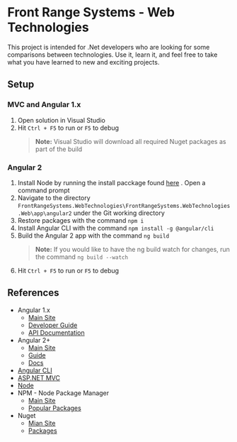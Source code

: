 # Front Range Systems - Web Technologies

This project is intended for .Net developers who are looking for some comparisons between technologies. Use it, learn it, and feel free to take what you have learned to new and exciting projects.

## Setup

### MVC and Angular 1.x

1. Open solution in Visual Studio
2. Hit `Ctrl + F5` to run or `F5` to debug
    >**Note:** Visual Studio will download all required Nuget packages as part of the build

### Angular 2

1. Install Node by running the install pacckage found [here](https://nodejs.org/)
. Open a command prompt
3. Navigate to the directory `FrontRangeSystems.WebTechnologies\FrontRangeSystems.WebTechnologies.Web\app\angular2` under the Git working directory
4. Restore packages with the command `npm i`
5. Install Angular CLI with the command `npm install -g @angular/cli`
6. Build the Angular 2 app with the command `ng build`
    >**Note:** If you would like to have the ng build watch for changes, run the command `ng build --watch`
7. Hit `Ctrl + F5` to run or `F5` to debug

## References

* Angular 1.x
    * [Main Site](https://angularjs.org/)
    * [Developer Guide](https://docs.angularjs.org/guide)
    * [API Documentation](https://docs.angularjs.org/api)
* Angular 2+
    * [Main Site](https://angular.io/)
    * [Guide](https://angular.io/docs/ts/latest/guide/)
    * [Docs](https://angular.io/docs/ts/latest/)
* [Angular CLI](https://cli.angular.io/)
* [ASP.NET MVC](https://www.asp.net/mvc)
* [Node](https://nodejs.org/)
* NPM - Node Package Manager
    * [Main Site](https://www.npmjs.com/)
    * [Popular Packages](https://www.npmjs.com/browse/star)
* Nuget
    * [Mian Site](http://www.nuget.org/)
    * [Packages](http://www.nuget.org/packages)